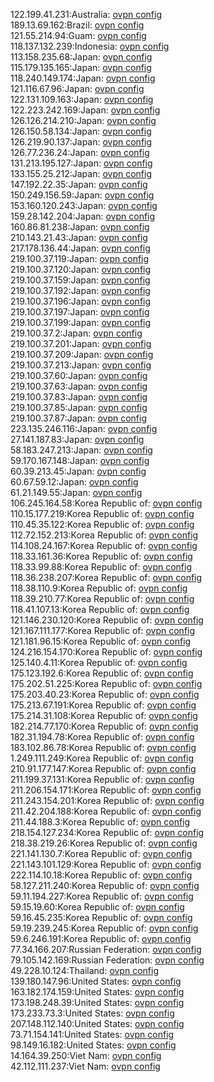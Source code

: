 122.199.41.231:Australia: [ovpn config](vpn/122_199_41_231.ovpn)  
189.13.69.162:Brazil: [ovpn config](vpn/189_13_69_162.ovpn)  
121.55.214.94:Guam: [ovpn config](vpn/121_55_214_94.ovpn)  
118.137.132.239:Indonesia: [ovpn config](vpn/118_137_132_239.ovpn)  
113.158.235.68:Japan: [ovpn config](vpn/113_158_235_68.ovpn)  
115.179.135.165:Japan: [ovpn config](vpn/115_179_135_165.ovpn)  
118.240.149.174:Japan: [ovpn config](vpn/118_240_149_174.ovpn)  
121.116.67.96:Japan: [ovpn config](vpn/121_116_67_96.ovpn)  
122.131.109.163:Japan: [ovpn config](vpn/122_131_109_163.ovpn)  
122.223.242.169:Japan: [ovpn config](vpn/122_223_242_169.ovpn)  
126.126.214.210:Japan: [ovpn config](vpn/126_126_214_210.ovpn)  
126.150.58.134:Japan: [ovpn config](vpn/126_150_58_134.ovpn)  
126.219.90.137:Japan: [ovpn config](vpn/126_219_90_137.ovpn)  
126.77.236.24:Japan: [ovpn config](vpn/126_77_236_24.ovpn)  
131.213.195.127:Japan: [ovpn config](vpn/131_213_195_127.ovpn)  
133.155.25.212:Japan: [ovpn config](vpn/133_155_25_212.ovpn)  
147.192.22.35:Japan: [ovpn config](vpn/147_192_22_35.ovpn)  
150.249.156.59:Japan: [ovpn config](vpn/150_249_156_59.ovpn)  
153.160.120.243:Japan: [ovpn config](vpn/153_160_120_243.ovpn)  
159.28.142.204:Japan: [ovpn config](vpn/159_28_142_204.ovpn)  
160.86.81.238:Japan: [ovpn config](vpn/160_86_81_238.ovpn)  
210.143.21.43:Japan: [ovpn config](vpn/210_143_21_43.ovpn)  
217.178.136.44:Japan: [ovpn config](vpn/217_178_136_44.ovpn)  
219.100.37.119:Japan: [ovpn config](vpn/219_100_37_119.ovpn)  
219.100.37.120:Japan: [ovpn config](vpn/219_100_37_120.ovpn)  
219.100.37.159:Japan: [ovpn config](vpn/219_100_37_159.ovpn)  
219.100.37.192:Japan: [ovpn config](vpn/219_100_37_192.ovpn)  
219.100.37.196:Japan: [ovpn config](vpn/219_100_37_196.ovpn)  
219.100.37.197:Japan: [ovpn config](vpn/219_100_37_197.ovpn)  
219.100.37.199:Japan: [ovpn config](vpn/219_100_37_199.ovpn)  
219.100.37.2:Japan: [ovpn config](vpn/219_100_37_2.ovpn)  
219.100.37.201:Japan: [ovpn config](vpn/219_100_37_201.ovpn)  
219.100.37.209:Japan: [ovpn config](vpn/219_100_37_209.ovpn)  
219.100.37.213:Japan: [ovpn config](vpn/219_100_37_213.ovpn)  
219.100.37.60:Japan: [ovpn config](vpn/219_100_37_60.ovpn)  
219.100.37.63:Japan: [ovpn config](vpn/219_100_37_63.ovpn)  
219.100.37.83:Japan: [ovpn config](vpn/219_100_37_83.ovpn)  
219.100.37.85:Japan: [ovpn config](vpn/219_100_37_85.ovpn)  
219.100.37.87:Japan: [ovpn config](vpn/219_100_37_87.ovpn)  
223.135.246.116:Japan: [ovpn config](vpn/223_135_246_116.ovpn)  
27.141.187.83:Japan: [ovpn config](vpn/27_141_187_83.ovpn)  
58.183.247.213:Japan: [ovpn config](vpn/58_183_247_213.ovpn)  
59.170.167.148:Japan: [ovpn config](vpn/59_170_167_148.ovpn)  
60.39.213.45:Japan: [ovpn config](vpn/60_39_213_45.ovpn)  
60.67.59.12:Japan: [ovpn config](vpn/60_67_59_12.ovpn)  
61.21.149.55:Japan: [ovpn config](vpn/61_21_149_55.ovpn)  
106.245.164.58:Korea Republic of: [ovpn config](vpn/106_245_164_58.ovpn)  
110.15.177.219:Korea Republic of: [ovpn config](vpn/110_15_177_219.ovpn)  
110.45.35.122:Korea Republic of: [ovpn config](vpn/110_45_35_122.ovpn)  
112.72.152.213:Korea Republic of: [ovpn config](vpn/112_72_152_213.ovpn)  
114.108.24.167:Korea Republic of: [ovpn config](vpn/114_108_24_167.ovpn)  
118.33.161.36:Korea Republic of: [ovpn config](vpn/118_33_161_36.ovpn)  
118.33.99.88:Korea Republic of: [ovpn config](vpn/118_33_99_88.ovpn)  
118.36.238.207:Korea Republic of: [ovpn config](vpn/118_36_238_207.ovpn)  
118.38.110.9:Korea Republic of: [ovpn config](vpn/118_38_110_9.ovpn)  
118.39.210.77:Korea Republic of: [ovpn config](vpn/118_39_210_77.ovpn)  
118.41.107.13:Korea Republic of: [ovpn config](vpn/118_41_107_13.ovpn)  
121.146.230.120:Korea Republic of: [ovpn config](vpn/121_146_230_120.ovpn)  
121.167.111.177:Korea Republic of: [ovpn config](vpn/121_167_111_177.ovpn)  
121.181.96.15:Korea Republic of: [ovpn config](vpn/121_181_96_15.ovpn)  
124.216.154.170:Korea Republic of: [ovpn config](vpn/124_216_154_170.ovpn)  
125.140.4.11:Korea Republic of: [ovpn config](vpn/125_140_4_11.ovpn)  
175.123.192.6:Korea Republic of: [ovpn config](vpn/175_123_192_6.ovpn)  
175.202.51.225:Korea Republic of: [ovpn config](vpn/175_202_51_225.ovpn)  
175.203.40.23:Korea Republic of: [ovpn config](vpn/175_203_40_23.ovpn)  
175.213.67.191:Korea Republic of: [ovpn config](vpn/175_213_67_191.ovpn)  
175.214.31.108:Korea Republic of: [ovpn config](vpn/175_214_31_108.ovpn)  
182.214.77.170:Korea Republic of: [ovpn config](vpn/182_214_77_170.ovpn)  
182.31.194.78:Korea Republic of: [ovpn config](vpn/182_31_194_78.ovpn)  
183.102.86.78:Korea Republic of: [ovpn config](vpn/183_102_86_78.ovpn)  
1.249.111.249:Korea Republic of: [ovpn config](vpn/1_249_111_249.ovpn)  
210.91.177.147:Korea Republic of: [ovpn config](vpn/210_91_177_147.ovpn)  
211.199.37.131:Korea Republic of: [ovpn config](vpn/211_199_37_131.ovpn)  
211.206.154.171:Korea Republic of: [ovpn config](vpn/211_206_154_171.ovpn)  
211.243.154.201:Korea Republic of: [ovpn config](vpn/211_243_154_201.ovpn)  
211.42.204.188:Korea Republic of: [ovpn config](vpn/211_42_204_188.ovpn)  
211.44.188.3:Korea Republic of: [ovpn config](vpn/211_44_188_3.ovpn)  
218.154.127.234:Korea Republic of: [ovpn config](vpn/218_154_127_234.ovpn)  
218.38.219.26:Korea Republic of: [ovpn config](vpn/218_38_219_26.ovpn)  
221.141.130.7:Korea Republic of: [ovpn config](vpn/221_141_130_7.ovpn)  
221.143.101.129:Korea Republic of: [ovpn config](vpn/221_143_101_129.ovpn)  
222.114.10.18:Korea Republic of: [ovpn config](vpn/222_114_10_18.ovpn)  
58.127.211.240:Korea Republic of: [ovpn config](vpn/58_127_211_240.ovpn)  
59.11.194.227:Korea Republic of: [ovpn config](vpn/59_11_194_227.ovpn)  
59.15.19.60:Korea Republic of: [ovpn config](vpn/59_15_19_60.ovpn)  
59.16.45.235:Korea Republic of: [ovpn config](vpn/59_16_45_235.ovpn)  
59.19.239.245:Korea Republic of: [ovpn config](vpn/59_19_239_245.ovpn)  
59.6.246.191:Korea Republic of: [ovpn config](vpn/59_6_246_191.ovpn)  
77.34.166.207:Russian Federation: [ovpn config](vpn/77_34_166_207.ovpn)  
79.105.142.169:Russian Federation: [ovpn config](vpn/79_105_142_169.ovpn)  
49.228.10.124:Thailand: [ovpn config](vpn/49_228_10_124.ovpn)  
139.180.147.96:United States: [ovpn config](vpn/139_180_147_96.ovpn)  
163.182.174.159:United States: [ovpn config](vpn/163_182_174_159.ovpn)  
173.198.248.39:United States: [ovpn config](vpn/173_198_248_39.ovpn)  
173.233.73.3:United States: [ovpn config](vpn/173_233_73_3.ovpn)  
207.148.112.140:United States: [ovpn config](vpn/207_148_112_140.ovpn)  
73.71.154.141:United States: [ovpn config](vpn/73_71_154_141.ovpn)  
98.149.16.182:United States: [ovpn config](vpn/98_149_16_182.ovpn)  
14.164.39.250:Viet Nam: [ovpn config](vpn/14_164_39_250.ovpn)  
42.112.111.237:Viet Nam: [ovpn config](vpn/42_112_111_237.ovpn)  
